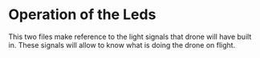 # Operation of the Leds
This two files make reference to the light signals that drone will have built in. These signals will allow to know what is doing
the drone on flight.
